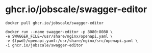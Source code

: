 # ghcr.io/jobscale/swagger-editor

```
docker pull ghcr.io/jobscale/swagger-editor

docker run --name swagger-editor -p 8080:8080 \
-e SWAGGER_FILE=/usr/share/nginx/openapi.yaml \
-v $(pwd)/openapi.yaml:/usr/share/nginx/src/openapi.yaml \
-i ghcr.io/jobscale/swagger-editor
```
